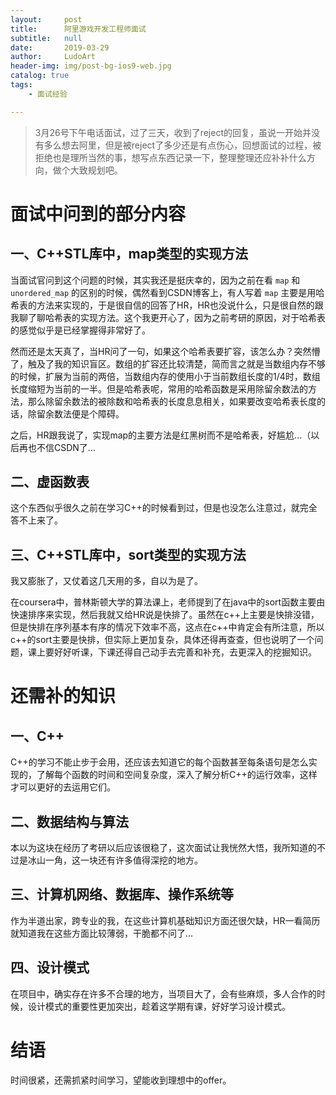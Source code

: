 ```yaml
---
layout:     post
title:      阿里游戏开发工程师面试
subtitle:   null
date:       2019-03-29
author:     LudoArt
header-img: img/post-bg-ios9-web.jpg
catalog: true
tags:
    - 面试经验

---
```


<head>
	<script src="https://cdn.mathjax.org/mathjax/latest/MathJax.js?config=TeX-AMS-MML_HTMLorMML" type="text/javascript"></script>
    <script type="text/x-mathjax-config">
        MathJax.Hub.Config({
            tex2jax: {
            skipTags: ['script', 'noscript', 'style', 'textarea', 'pre'],
            inlineMath: [['$','$']]
            }
        });
    </script>
	<script src="https://cdn.rawgit.com/google/code-prettify/master/loader/run_prettify.js">
	</script>
</head>


>  3月26号下午电话面试，过了三天，收到了reject的回复，虽说一开始并没有多么想去阿里，但是被reject了多少还是有点伤心，回想面试的过程，被拒绝也是理所当然的事，想写点东西记录一下，整理整理还应补补什么方向，做个大致规划吧。

# 面试中问到的部分内容

## 一、C++STL库中，map类型的实现方法

当面试官问到这个问题的时候，其实我还是挺庆幸的，因为之前在看 `map` 和 `unordered_map` 的区别的时候，偶然看到CSDN博客上，有人写着 `map` 主要是用哈希表的方法来实现的，于是很自信的回答了HR，HR也没说什么，只是很自然的跟我聊了聊哈希表的实现方法。这个我更开心了，因为之前考研的原因，对于哈希表的感觉似乎是已经掌握得非常好了。

然而还是太天真了，当HR问了一句，如果这个哈希表要扩容，该怎么办？突然懵了，触及了我的知识盲区。数组的扩容还比较清楚，简而言之就是当数组内存不够的时候，扩展为当前的两倍，当数组内存的使用小于当前数组长度的1/4时，数组长度缩短为当前的一半。但是哈希表呢，常用的哈希函数是采用除留余数法的方法，那么除留余数法的被除数和哈希表的长度息息相关，如果要改变哈希表长度的话，除留余数法便是个障碍。

之后，HR跟我说了，实现map的主要方法是红黑树而不是哈希表，好尴尬...（以后再也不信CSDN了...

## 二、虚函数表

这个东西似乎很久之前在学习C++的时候看到过，但是也没怎么注意过，就完全答不上来了。

## 三、C++STL库中，sort类型的实现方法

我又膨胀了，又仗着这几天用的多，自以为是了。

在coursera中，普林斯顿大学的算法课上，老师提到了在java中的sort函数主要由快速排序来实现，然后我就又给HR说是快排了。虽然在c++上主要是快排没错，但是快排在序列基本有序的情况下效率不高，这点在c++中肯定会有所注意，所以c++的sort主要是快排，但实际上更加复杂，具体还得再查查，但也说明了一个问题，课上要好好听课，下课还得自己动手去完善和补充，去更深入的挖掘知识。

# 还需补的知识

## 一、C++

C++的学习不能止步于会用，还应该去知道它的每个函数甚至每条语句是怎么实现的，了解每个函数的时间和空间复杂度，深入了解分析C++的运行效率，这样才可以更好的去运用它们。

## 二、数据结构与算法

本以为这块在经历了考研以后应该很稳了，这次面试让我恍然大悟，我所知道的不过是冰山一角，这一块还有许多值得深挖的地方。

## 三、计算机网络、数据库、操作系统等

作为半道出家，跨专业的我，在这些计算机基础知识方面还很欠缺，HR一看简历就知道我在这些方面比较薄弱，干脆都不问了...

## 四、设计模式

在项目中，确实存在许多不合理的地方，当项目大了，会有些麻烦，多人合作的时候，设计模式的重要性更加突出，趁着这学期有课，好好学习设计模式。

# 结语

时间很紧，还需抓紧时间学习，望能收到理想中的offer。
